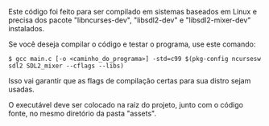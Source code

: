Este código foi feito para ser compilado em sistemas baseados em Linux e precisa dos pacote "libncurses-dev", "libsdl2-dev" e "libsdl2-mixer-dev" instalados.

Se você deseja compilar o código e testar o programa, use este comando:
```
$ gcc main.c [-o <caminho_do_programa>] -std=c99 $(pkg-config ncursesw sdl2 SDL2_mixer --cflags --libs)
```
Isso vai garantir que as flags de compilação certas para sua distro sejam usadas.

O executável deve ser colocado na raíz do projeto, junto com o código fonte, no mesmo diretório da pasta "assets".
